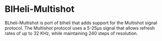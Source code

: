 # BlHeli-Multishot
BLheli-Multishot is port of blheli that adds support for the Multishot signal protocol.  The Multishot protocol uses a 5-25µs signal that allows refresh rates of up to 32 KHz, while maintaining 240 steps of resolution.
